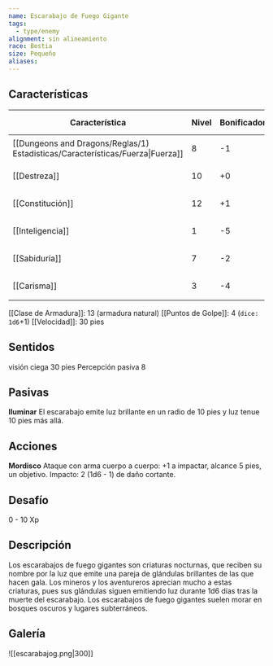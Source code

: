 ```yaml
---
name: Escarabajo de Fuego Gigante
tags:
  - type/enemy
alignment: sin alineamiento
race: Bestia
size: Pequeño
aliases:
---
```


## Características

| Característica                                                                 | Nivel | Bonificador | Lanzar dado      |
| ------------------------------------------------------------------------------ | ----- | ----------- | ---------------- |
| [[Dungeons and Dragons/Reglas/1) Estadisticas/Características/Fuerza\|Fuerza]] | 8     | -1          | `dice: 1d20 + 0` |
| [[Destreza]]                                                                   | 10    | +0          | `dice: 1d20 + 0` |
| [[Constitución]]                                                               | 12    | +1          | `dice: 1d20 + 0` |
| [[Inteligencia]]                                                               | 1     | -5          | `dice: 1d20 + 0` |
| [[Sabiduría]]                                                                  | 7     | -2          | `dice: 1d20 + 0` |
| [[Carisma]]                                                                    | 3     | -4          | `dice: 1d20 + 0` |

[[Clase de Armadura]]: 13 (armadura natural)
[[Puntos de Golpe]]: 4 (`dice: 1d6`+1)
[[Velocidad]]: 30 pies

## Sentidos

visión ciega 30 pies
Percepción pasiva 8

## Pasivas

**Iluminar**
El escarabajo emite luz brillante en un radio de 10 pies y luz tenue 10 pies más allá.

## Acciones

**Mordisco**
Ataque con arma cuerpo a cuerpo: +1 a impactar, alcance 5 pies, un objetivo. 
Impacto: 2 (1d6 - 1) de daño cortante.

## Desafío

0 - 10 Xp

## Descripción

Los escarabajos de fuego gigantes son criaturas nocturnas, que reciben su nombre por la luz que emite una pareja de glándulas brillantes de las que hacen gala. Los mineros y los aventureros aprecian mucho a estas criaturas, pues sus glándulas siguen emitiendo luz durante 1d6 días tras la muerte del escarabajo. Los escarabajos de fuego gigantes suelen morar en bosques oscuros y lugares subterráneos.

## Galería

![[escarabajog.png|300]]
